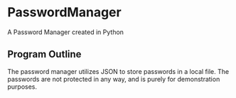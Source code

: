 # PasswordManager
A Password Manager created in Python

## Program Outline
The password manager utilizes JSON to store passwords in a local file. The passwords are not protected in any way, and is purely for demonstration purposes.
